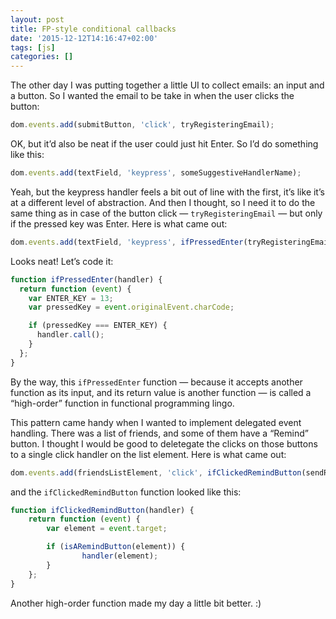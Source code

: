 ```yaml
---
layout: post
title: FP-style conditional callbacks
date: '2015-12-12T14:16:47+02:00'
tags: [js]
categories: []
---
```

The other day I was putting together a little UI to collect emails: an
input and a button. So I wanted the email to be take in when the user
clicks the button:

```js
dom.events.add(submitButton, 'click', tryRegisteringEmail);
```

OK, but it’d also be neat if the user could just hit Enter. So I’d do
something like this:

```js
dom.events.add(textField, 'keypress', someSuggestiveHandlerName);
```

Yeah, but the keypress handler feels a bit out of line with the first,
it’s like it’s at a different level of abstraction. And then I thought,
so I need it to do the same thing as in case of the button click —
`tryRegisteringEmail` — but only if the pressed key was Enter. Here is
what came out:

```js
dom.events.add(textField, 'keypress', ifPressedEnter(tryRegisteringEmail));
```

Looks neat! Let’s code it:

```js
function ifPressedEnter(handler) {
  return function (event) {
    var ENTER_KEY = 13;
    var pressedKey = event.originalEvent.charCode;

    if (pressedKey === ENTER_KEY) {
      handler.call();
    }
  };
}
```

By the way, this `ifPressedEnter` function — because it accepts another
function as its input, and its return value is another function — is
called a “high-order” function in functional programming lingo.

This pattern came handy when I wanted to implement delegated event
handling. There was a list of friends, and some of them have a “Remind”
button. I thought I would be good to deletegate the clicks on those
buttons to a single click handler on the list element. Here is what came
out:

```js
dom.events.add(friendsListElement, 'click', ifClickedRemindButton(sendRemindMessage));
```

and the `ifClickedRemindButton` function looked like this:

```js
function ifClickedRemindButton(handler) {
	return function (event) {
		var element = event.target;

		if (isARemindButton(element)) {
				handler(element);
		}
	};
}
```

Another high-order function made my day a little bit better. :)
